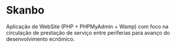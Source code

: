 # Skanbo
Aplicação de WebSite (PHP + PHPMyAdmin + Wamp) com foco na circulação de prestação de serviço entre periferias para avanço do desenvolvimento ecnômico. 
